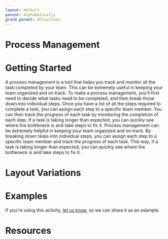```yaml
---
layout: default
parent: Alphabetically
grand_parent: Activities
---
```


# Process Management

# Getting Started

A process management is a tool that helps you track and monitor all the task completed by your team. This can be extremely useful in keeping your team organized and on track. To make a process management, you'll first need to decide what tasks need to be completed, and then break those down into individual steps. Once you have a list of all the steps required to complete a task, you can assign each step to a specific team member. You can then track the progress of each task by monitoring the completion of each step. If a task is taking longer than expected, you can quickly see where the bottleneck is and take steps to fix it. Process management can be extremely helpful in keeping your team organized and on track. By breaking down tasks into individual steps, you can assign each step to a specific team member and track the progress of each task. This way, if a task is taking longer than expected, you can quickly see where the bottleneck is and take steps to fix it.

# Layout Variations
# Examples
If you're using this activity, [let us know](https://github.com/Standards-and-Practices/structured-rapid-development/issues/new?assignees=&labels=documentation&template=example-submission.md&title=Example+of+%5Byour+pattern+here%5D), so we can share it as an example.
# Resources